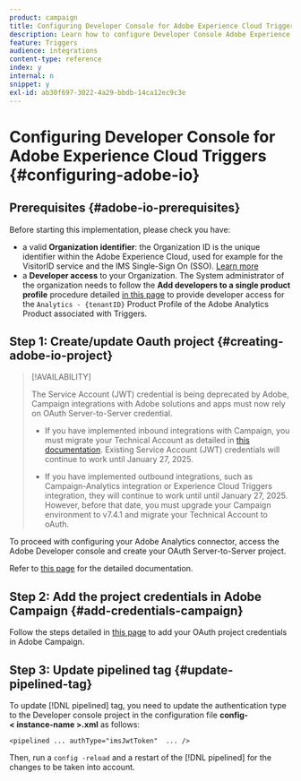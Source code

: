 ```yaml
---
product: campaign
title: Configuring Developer Console for Adobe Experience Cloud Triggers
description: Learn how to configure Developer Console Adobe Experience Cloud Triggers
feature: Triggers
audience: integrations
content-type: reference
index: y
internal: n
snippet: y
exl-id: ab30f697-3022-4a29-bbdb-14ca12ec9c3e
---
```

# Configuring Developer Console for Adobe Experience Cloud Triggers {#configuring-adobe-io}

<!--
>[!CAUTION]
>
>If you are using an older version of Triggers integration through oAuth authentication, **you need to move to Adobe I/O as described below**. 
>Note that during this move to [!DNL Adobe I/O], some incoming triggers may be lost.
>
>Legacy oAuth authentication mode with Campaign has been retired on **October 20, 2021**. Hosted environments benefit from an extension until **May 25, 2022**. As an on-premise or hybrid customer, contact Adobe Customer Care to extend support to **May 2022**. You must [provide the AppID of the OAuth application](../../integrations/using/configuring-pipeline.md#step-optional) to Adobe.
-->

## Prerequisites {#adobe-io-prerequisites}
<!--
This integration only applies starting **Campaign Classic 20.2.4 and above, 19.1.8 and Gold Standard 11 releases**.
-->
Before starting this implementation, please check you have:

* a valid **Organization identifier**: the Organization ID is the unique identifier within the Adobe Experience Cloud, used for example for the VisitorID service and the IMS Single-Sign On (SSO). [Learn more](https://experienceleague.adobe.com/docs/core-services/interface/administration/organizations.html)
* a **Developer access** to your Organization. The System administrator of the organization needs to follow the **Add developers to a single product profile** procedure detailed [in this page](https://helpx.adobe.com/enterprise/using/manage-developers.html) to provide developer access for the `Analytics - {tenantID}` Product Profile of the Adobe Analytics Product associated with Triggers.

## Step 1: Create/update Oauth project {#creating-adobe-io-project}

>[!AVAILABILITY]
>
> The Service Account (JWT) credential is being deprecated by Adobe, Campaign integrations with Adobe solutions and apps must now rely on OAuth Server-to-Server credential. </br>
>
> * If you have implemented inbound integrations with Campaign, you must migrate your Technical Account as detailed in [this documentation](https://developer.adobe.com/developer-console/docs/guides/authentication/ServerToServerAuthentication/migration/#_blank). Existing Service Account (JWT) credentials will continue to work until January 27, 2025.</br>
>
> * If you have implemented outbound integrations, such as Campaign-Analytics integration or Experience Cloud Triggers integration, they will continue to work until until January 27, 2025. However, before that date, you must upgrade your Campaign environment to v7.4.1 and migrate your Technical Account to oAuth. 

To proceed with configuring your Adobe Analytics connector, access the Adobe Developer console and create your OAuth Server-to-Server project.

Refer to [this page](oauth-technical-account.md#oauth-service) for the detailed documentation.

## Step 2: Add the project credentials in Adobe Campaign {#add-credentials-campaign}

Follow the steps detailed in [this page](oauth-technical-account.md#add-credentials) to add your OAuth project credentials in Adobe Campaign.

## Step 3: Update pipelined tag {#update-pipelined-tag}

To update [!DNL pipelined] tag, you need to update the authentication type to the Developer console project in the configuration file **config-<&nbsp;instance-name&nbsp;>.xml** as follows:

```
<pipelined ... authType="imsJwtToken"  ... />
```

Then, run a `config -reload` and a restart of the [!DNL pipelined] for the changes to be taken into account.
